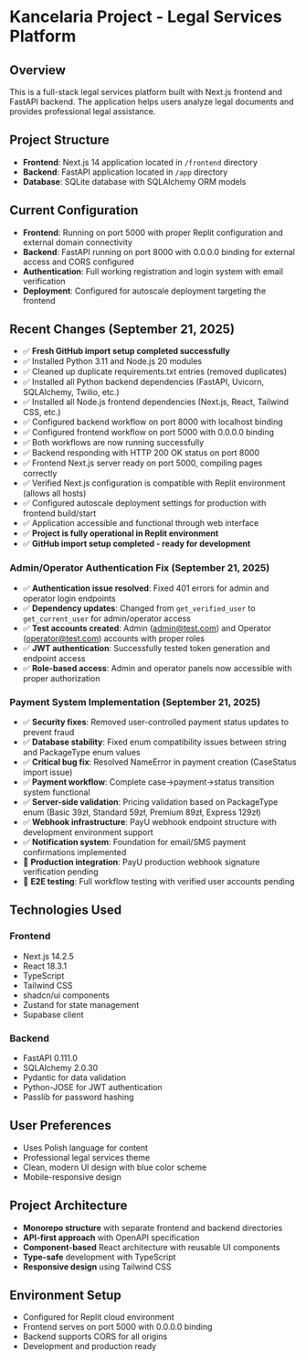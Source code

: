 # Kancelaria Project - Legal Services Platform

## Overview
This is a full-stack legal services platform built with Next.js frontend and FastAPI backend. The application helps users analyze legal documents and provides professional legal assistance.

## Project Structure
- **Frontend**: Next.js 14 application located in `/frontend` directory
- **Backend**: FastAPI application located in `/app` directory
- **Database**: SQLite database with SQLAlchemy ORM models

## Current Configuration
- **Frontend**: Running on port 5000 with proper Replit configuration and external domain connectivity
- **Backend**: FastAPI running on port 8000 with 0.0.0.0 binding for external access and CORS configured
- **Authentication**: Full working registration and login system with email verification
- **Deployment**: Configured for autoscale deployment targeting the frontend

## Recent Changes (September 21, 2025)
- ✅ **Fresh GitHub import setup completed successfully**
- ✅ Installed Python 3.11 and Node.js 20 modules
- ✅ Cleaned up duplicate requirements.txt entries (removed duplicates)
- ✅ Installed all Python backend dependencies (FastAPI, Uvicorn, SQLAlchemy, Twilio, etc.)
- ✅ Installed all Node.js frontend dependencies (Next.js, React, Tailwind CSS, etc.)
- ✅ Configured backend workflow on port 8000 with localhost binding
- ✅ Configured frontend workflow on port 5000 with 0.0.0.0 binding
- ✅ Both workflows are now running successfully
- ✅ Backend responding with HTTP 200 OK status on port 8000
- ✅ Frontend Next.js server ready on port 5000, compiling pages correctly
- ✅ Verified Next.js configuration is compatible with Replit environment (allows all hosts)
- ✅ Configured autoscale deployment settings for production with frontend build/start
- ✅ Application accessible and functional through web interface
- ✅ **Project is fully operational in Replit environment**
- ✅ **GitHub import setup completed - ready for development**

### Admin/Operator Authentication Fix (September 21, 2025)
- ✅ **Authentication issue resolved**: Fixed 401 errors for admin and operator login endpoints
- ✅ **Dependency updates**: Changed from `get_verified_user` to `get_current_user` for admin/operator access
- ✅ **Test accounts created**: Admin (admin@test.com) and Operator (operator@test.com) accounts with proper roles
- ✅ **JWT authentication**: Successfully tested token generation and endpoint access
- ✅ **Role-based access**: Admin and operator panels now accessible with proper authorization

### Payment System Implementation (September 21, 2025)
- ✅ **Security fixes**: Removed user-controlled payment status updates to prevent fraud
- ✅ **Database stability**: Fixed enum compatibility issues between string and PackageType enum values
- ✅ **Critical bug fix**: Resolved NameError in payment creation (CaseStatus import issue)
- ✅ **Payment workflow**: Complete case→payment→status transition system functional
- ✅ **Server-side validation**: Pricing validation based on PackageType enum (Basic 39zł, Standard 59zł, Premium 89zł, Express 129zł)
- ✅ **Webhook infrastructure**: PayU webhook endpoint structure with development environment support
- ✅ **Notification system**: Foundation for email/SMS payment confirmations implemented
- 🔄 **Production integration**: PayU production webhook signature verification pending
- 🔄 **E2E testing**: Full workflow testing with verified user accounts pending

## Technologies Used
### Frontend
- Next.js 14.2.5
- React 18.3.1
- TypeScript
- Tailwind CSS
- shadcn/ui components
- Zustand for state management
- Supabase client

### Backend
- FastAPI 0.111.0
- SQLAlchemy 2.0.30
- Pydantic for data validation
- Python-JOSE for JWT authentication
- Passlib for password hashing

## User Preferences
- Uses Polish language for content
- Professional legal services theme
- Clean, modern UI design with blue color scheme
- Mobile-responsive design

## Project Architecture
- **Monorepo structure** with separate frontend and backend directories
- **API-first approach** with OpenAPI specification
- **Component-based** React architecture with reusable UI components
- **Type-safe** development with TypeScript
- **Responsive design** using Tailwind CSS

## Environment Setup
- Configured for Replit cloud environment
- Frontend serves on port 5000 with 0.0.0.0 binding
- Backend supports CORS for all origins
- Development and production ready